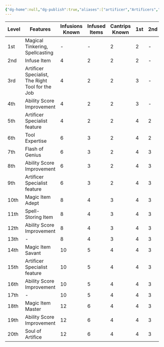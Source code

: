 ```yaml
---
{"dg-home":null,"dg-publish":true,"aliases":["artificer","Artificers","artificers"],"permalink":"/pc-options/classes/artificer/","dgPassFrontmatter":true,"created":"2025-03-23T02:06:57.773+11:00","updated":"2025-03-30T02:02:21.968+11:00"}
---
```



| Level | Features                                         | Infusions Known | Infused Items | Cantrips Known | 1st | 2nd | 3rd | 4th | 5th |
| ----- | ------------------------------------------------ | --------------- | ------------- | -------------- | --- | --- | --- | --- | --- |
| 1st   | Magical Tinkering, Spellcasting                  | -               | -             | 2              | 2   | -   | -   | -   | -   |
| 2nd   | Infuse Item                                      | 4               | 2             | 2              | 2   | -   | -   | -   | -   |
| 3rd   | Artificer Specialist, The Right Tool for the Job | 4               | 2             | 2              | 3   | -   | -   | -   | -   |
| 4th   | Ability Score Improvement                        | 4               | 2             | 2              | 3   | -   | -   | -   | -   |
| 5th   | Artificer Specialist feature                     | 4               | 2             | 2              | 4   | 2   | -   | -   | -   |
| 6th   | Tool Expertise                                   | 6               | 3             | 2              | 4   | 2   | -   | -   | -   |
| 7th   | Flash of Genius                                  | 6               | 3             | 2              | 4   | 3   | -   | -   | -   |
| 8th   | Ability Score Improvement                        | 6               | 3             | 2              | 4   | 3   | -   | -   | -   |
| 9th   | Artificer Specialist feature                     | 6               | 3             | 2              | 4   | 3   | 2   | -   | -   |
| 10th  | Magic Item Adept                                 | 8               | 4             | 3              | 4   | 3   | 2   | -   | -   |
| 11th  | Spell-Storing Item                               | 8               | 4             | 3              | 4   | 3   | 3   | -   | -   |
| 12th  | Ability Score Improvement                        | 8               | 4             | 3              | 4   | 3   | 3   | -   | -   |
| 13th  | -                                                | 8               | 4             | 3              | 4   | 3   | 3   | 1   | -   |
| 14th  | Magic Item Savant                                | 10              | 5             | 4              | 4   | 3   | 3   | 1   | -   |
| 15th  | Artificer Specialist feature                     | 10              | 5             | 4              | 4   | 3   | 3   | 2   | -   |
| 16th  | Ability Score Improvement                        | 10              | 5             | 4              | 4   | 3   | 3   | 2   | -   |
| 17th  | -                                                | 10              | 5             | 4              | 4   | 3   | 3   | 3   | 1   |
| 18th  | Magic Item Master                                | 12              | 6             | 4              | 4   | 3   | 3   | 3   | 1   |
| 19th  | Ability Score Improvement                        | 12              | 6             | 4              | 4   | 3   | 3   | 3   | 2   |
| 20th  | Soul of Artifice                                 | 12              | 6             | 4              | 4   | 3   | 3   | 3   | 2   |
